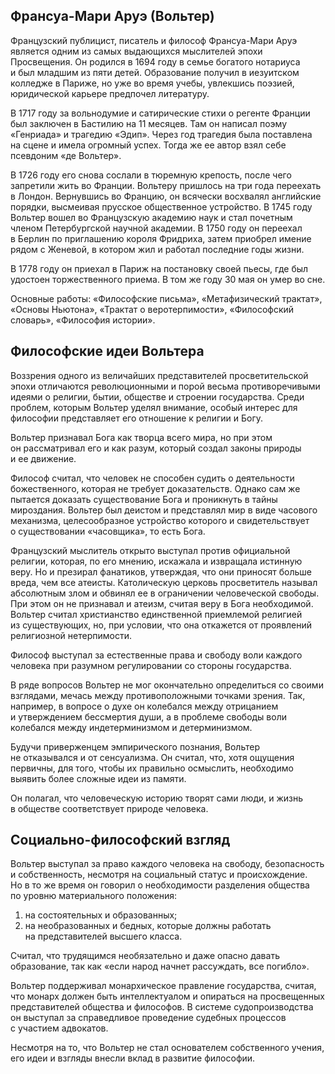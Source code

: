 ## Франсуа-Мари Аруэ (Вольтер)

Французский публицист, писатель и философ Франсуа-Мари Аруэ является одним из самых выдающихся мыслителей эпохи Просвещения. Он родился в 1694 году в семье богатого нотариуса и был младшим из пяти детей. Образование получил в иезуитском колледже в Париже, но уже во время учебы, увлекшись поэзией, юридической карьере предпочел литературу.

В 1717 году за вольнодумие и сатирические стихи о регенте Франции был заключен в Бастилию на 11 месяцев. Там он написал поэму «Генриада» и трагедию «Эдип». Через год трагедия была поставлена на сцене и имела огромный успех. Тогда же ее автор взял себе псевдоним «де Вольтер».

В 1726 году его снова сослали в тюремную крепость, после чего запретили жить во Франции. Вольтеру пришлось на три года переехать в Лондон. Вернувшись во Францию, он всячески восхвалял английские порядки, высмеивая прусское общественное устройство. В 1745 году Вольтер вошел во Французскую академию наук и стал почетным членом Петербургской научной академии. В 1750 году он переехал в Берлин по приглашению короля Фридриха, затем приобрел имение рядом с Женевой, в котором жил и работал последние годы жизни.

В 1778 году он приехал в Париж на постановку своей пьесы, где был удостоен торжественного приема. В том же году 30 мая он умер во сне.

Основные работы: «Философские письма», «Метафизический трактат», «Основы Ньютона», «Трактат о веротерпимости», «Философский словарь», «Философия истории».

## Философские идеи Вольтера

Воззрения одного из величайших представителей просветительской эпохи отличаются революционными и порой весьма противоречивыми идеями о религии, бытии, обществе и строении государства. Среди проблем, которым Вольтер уделял внимание, особый интерес для философии представляет его отношение к религии и Богу.

Вольтер признавал Бога как творца всего мира, но при этом он рассматривал его и как разум, который создал законы природы и ее движение.

Философ считал, что человек не способен судить о деятельности божественного, которая не требует доказательств. Однако сам же пытается доказать существование Бога и проникнуть в тайны мироздания. Вольтер был деистом и представлял мир в виде часового механизма, целесообразное устройство которого и свидетельствует о существовании «часовщика», то есть Бога.

Французский мыслитель открыто выступал против официальной религии, которая, по его мнению, искажала и извращала истинную веру. Но и презирал фанатиков, утверждая, что они приносят больше вреда, чем все атеисты. Католическую церковь просветитель называл абсолютным злом и обвинял ее в ограничении человеческой свободы. При этом он не признавал и атеизм, считая веру в Бога необходимой. Вольтер считал христианство единственной приемлемой религией из существующих, но, при условии, что она откажется от проявлений религиозной нетерпимости.  

Философ выступал за естественные права и свободу воли каждого человека при разумном регулировании со стороны государства.

В ряде вопросов Вольтер не мог окончательно определиться со своими взглядами, мечась между противоположными точками зрения. Так, например, в вопросе о духе он колебался между отрицанием и утверждением бессмертия души, а в проблеме свободы воли колебался между индетерминизмом и детерминизмом.

Будучи приверженцем эмпирического познания, Вольтер не отказывался и от сенсуализма. Он считал, что, хотя ощущения первичны, для того, чтобы их правильно осмыслить, необходимо выявить более сложные идеи из памяти.

Он полагал, что человеческую историю творят сами люди, и жизнь в обществе соответствует природе человека.

## Социально-философский взгляд

Вольтер выступал за право каждого человека на свободу, безопасность и собственность, несмотря на социальный статус и происхождение. Но в то же время он говорил о необходимости разделения общества по уровню материального положения:

1. на состоятельных и образованных;
2. на необразованных и бедных, которые должны работать на представителей высшего класса.

Считал, что трудящимся необязательно и даже опасно давать образование, так как «если народ начнет рассуждать, все погибло».

Вольтер поддерживал монархическое правление государства, считая, что монарх должен быть интеллектуалом и опираться на просвещенных представителей общества и философов. В системе судопроизводства он выступал за справедливое проведение судебных процессов с участием адвокатов.

Несмотря на то, что Вольтер не стал основателем собственного учения, его идеи и взгляды внесли вклад в развитие философии.
